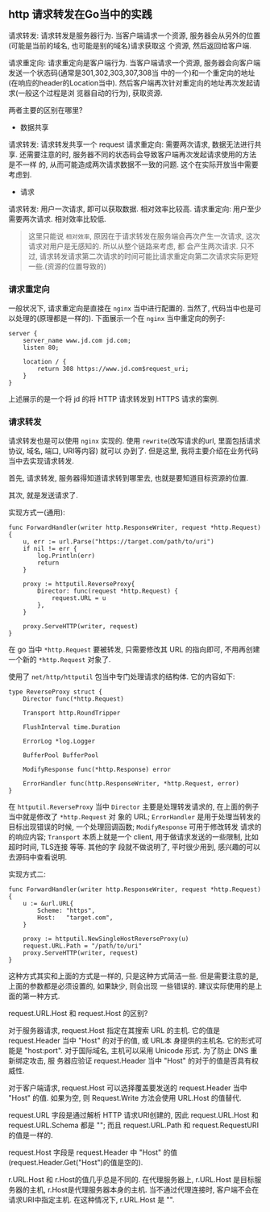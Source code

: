 ## http 请求转发在Go当中的实践

请求转发: 请求转发是服务器行为. 当客户端请求一个资源, 服务器会从另外的位置(可能是当前的域名, 也可能是别的域名)请求获取这
个资源, 然后返回给客户端.

请求重定向: 请求重定向是客户端行为. 当客户端请求一个资源, 服务器会向客户端发送一个状态码(通常是301,302,303,307,308当
中的一个)和一个重定向的地址(在响应的header的Location当中). 然后客户端再次针对重定向的地址再次发起请求(一般这个过程是浏
览器自动的行为), 获取资源.

两者主要的区别在哪里?

- 数据共享

请求转发: 请求转发共享一个 request
请求重定向: 需要两次请求, 数据无法进行共享. 还需要注意的时, 服务器不同的状态码会导致客户端再次发起请求使用的方法是不一样
的, 从而可能造成两次请求数据不一致的问题. 这个在实际开放当中需要考虑到.

- 请求

请求转发: 用户一次请求, 即可以获取数据. 相对效率比较高.
请求重定向: 用户至少需要两次请求. 相对效率比较低.

> 这里只能说 `相对效率`, 原因在于请求转发在服务端会再次产生一次请求, 这次请求对用户是无感知的. 所以从整个链路来考虑, 都
会产生两次请求. 只不过, 请求转发请求第二次请求的时间可能比请求重定向第二次请求实际更短一些.(资源的位置导致的)

### 请求重定向

一般状况下, 请求重定向是直接在 `nginx` 当中进行配置的. 当然了, 代码当中也是可以处理的(原理都是一样的). 下面展示一个在
`nginx` 当中重定向的例子:

```
server {
    server_name www.jd.com jd.com;
    listen 80;

    location / {
        return 308 https://www.jd.com$request_uri;
    }
}
```

上述展示的是一个将 jd 的将 HTTP 请求转发到 HTTPS 请求的案例.


### 请求转发

请求转发也是可以使用 `nginx` 实现的. 使用 `rewrite`(改写请求的url, 里面包括请求协议, 域名, 端口, URI等内容) 就可以
办到了. 但是这里, 我将主要介绍在业务代码当中去实现请求转发.

首先, 请求转发, 服务器得知道请求转到哪里去, 也就是要知道目标资源的位置. 

其次, 就是发送请求了.

实现方式一(通用):

```cgo
func ForwardHandler(writer http.ResponseWriter, request *http.Request) {
    u, err := url.Parse("https://target.com/path/to/uri")
    if nil != err {
        log.Println(err)
        return
    }
    
    proxy := httputil.ReverseProxy{
        Director: func(request *http.Request) {
            request.URL = u
        },
    }

    proxy.ServeHTTP(writer, request)
}
```

在 go 当中 `*http.Request` 要被转发, 只需要修改其 URL 的指向即可, 不用再创建一个新的 `*http.Request` 对象了.

使用了 `net/http/httputil` 包当中专门处理请求的结构体. 它的内容如下:

```cgo
type ReverseProxy struct {
	Director func(*http.Request)

	Transport http.RoundTripper

	FlushInterval time.Duration

	ErrorLog *log.Logger

	BufferPool BufferPool

	ModifyResponse func(*http.Response) error

	ErrorHandler func(http.ResponseWriter, *http.Request, error)
}
```

在 `httputil.ReverseProxy` 当中 `Director` 主要是处理转发请求的, 在上面的例子当中就是修改了 `*http.Request` 对
象的 URL;  `ErrorHandler` 是用于处理当转发的目标出现错误的时候, 一个处理回调函数; `ModifyResponse` 可用于修改转发
请求的的响应内容; `Transport` 本质上就是一个 client, 用于做请求发送的一些限制, 比如超时时间, TLS连接 等等. 其他的字
段就不做说明了, 平时很少用到, 感兴趣的可以去源码中查看说明.

实现方式二:

```cgo
func ForwardHandler(writer http.ResponseWriter, request *http.Request) {
    u := &url.URL{
        Scheme: "https",
        Host:   "target.com",
    }
    
    proxy := httputil.NewSingleHostReverseProxy(u)
    request.URL.Path = "/path/to/uri"
    proxy.ServeHTTP(writer, request)
}
```

这种方式其实和上面的方式是一样的, 只是这种方式简洁一些. 但是需要注意的是, 上面的参数都是必须设置的, 如果缺少, 则会出现
一些错误的. 建议实际使用的是上面的第一种方式.


request.URL.Host 和 request.Host 的区别?

对于服务器请求, request.Host 指定在其搜索 URL 的主机. 它的值是 request.Header 当中 "Host" 的对于的值, 或 URL本
身提供的主机名. 它的形式可能是 "host:port". 对于国际域名, 主机可以采用 Unicode 形式. 为了防止 DNS 重新绑定攻击, 服
务器应验证 request.Header 当中 "Host" 的对于的值是否具有权威性. 

对于客户端请求, request.Host 可以选择覆盖要发送的 request.Header 当中 "Host" 的值. 如果为空, 则 Request.Write
方法会使用 URL.Host 的值替代.


request.URL 字段是通过解析 HTTP 请求URI创建的, 因此 request.URL.Host 和 request.URL.Schema 都是 ""; 而且 
request.URL.Path 和 request.RequestURI 的值是一样的.

request.Host 字段是 request.Header 中 "Host" 的值(request.Header.Get("Host")的值是空的).

r.URL.Host 和 r.Host的值几乎总是不同的. 在代理服务器上, r.URL.Host 是目标服务器的主机, r.Host是代理服务器本身的主机.
当不通过代理连接时, 客户端不会在请求URI中指定主机. 在这种情况下, r.URL.Host 是 "".
